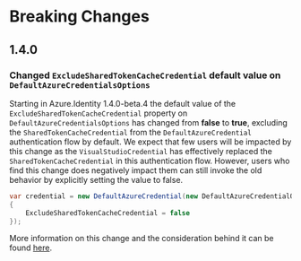 # Breaking Changes

## 1.4.0

### Changed `ExcludeSharedTokenCacheCredential` default value on `DefaultAzureCredentialsOptions`

Starting in Azure.Identity 1.4.0-beta.4 the default value of the `ExcludeSharedTokenCacheCredential` property on `DefaultAzureCredentialsOptions` has changed from __false__ to __true__, excluding the `SharedTokenCacheCredential` from the `DefaultAzureCredential` authentication flow by default. We expect that few users will be impacted by this change as the `VisualStudioCredential` has effectively replaced the `SharedTokenCacheCredential` in this authentication flow. However, users who find this change does negatively impact them can still invoke the old behavior by explicitly setting the value to false.

```C# Snippet:Identity_BreakingChanges_SetExcludeSharedTokenCacheCredentialToFalse
var credential = new DefaultAzureCredential(new DefaultAzureCredentialOptions
{
    ExcludeSharedTokenCacheCredential = false
});
```

More information on this change and the consideration behind it can be found [here](https://github.com/Azure/azure-sdk/issues/1970).
